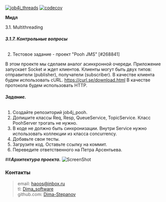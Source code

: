[![job4j_threads](https://github.com/Dima-Stepanov/job4j_pooh/actions/workflows/maven-publish.yml/badge.svg)](https://github.com/Dima-Stepanov/job4j_pooh/actions/workflows/maven-publish.yml)
[![codecov](https://codecov.io/gh/Dima-Stepanov/job4j_pooh/branch/master/graph/badge.svg?token=0229BM2P1I)](https://codecov.io/gh/Dima-Stepanov/job4j_pooh)

**Мидл**

3.1. Multithreading

###### **3.1.7. Контрольные вопросы**

2. Тестовое задание - проект "Pooh JMS" [#268841]

В этом проекте мы сделаем аналог асинхронной очереди.
Приложение запускает Socket и ждет клиентов.
Клиенты могут быть двух типов: отправители (publisher), получатели (subscriber).
В качестве клиента будем использовать cURL. https://curl.se/download.html
В качестве протокола будем использовать HTTP.

###### **Задание.**
1. Создайте репозиторий job4j_pooh.
2. Допишите классы Req, Resp, QueueService, TopicService. Класс PoohServer трогать не нужно.
3. В коде не должно быть синхронизации. Внутри Service нужно использовать коллекции из класса concurrency.
4. Добавьте свои тесты.
5. Загрузите код. Оставьте ссылку на коммит.
6. Переведите ответственного на Петра Арсентьева.

##**_Архитектура проекта._**
![ScreenShot](images/project_architecture.png)

### Контакты

> email: [haoos@inbox.ru](mailto:haoos@inbox.ru) <br>
> tl: [Dima_software](https://t.me/Dima_software) <br>
> github.com: [Dima-Stepanov](https://github.com/Dima-Stepanov)
